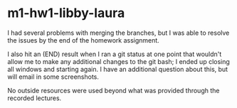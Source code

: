 # m1-hw1-libby-laura

I had several problems with merging the branches, but I was able to resolve the issues by the end of the homework assignment.

I also hit an (END) result when I ran a git status at one point that wouldn't allow me to make any additional changes to the git bash; I ended up closing all windows and starting again. I have an additional question about this, but will email in some screenshots.

No outside resources were used beyond what was provided through the recorded lectures.
